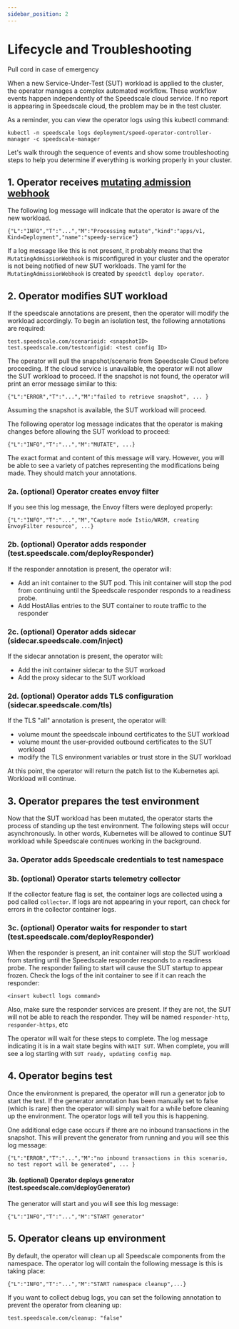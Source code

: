 ```yaml
---
sidebar_position: 2
---
```


# Lifecycle and Troubleshooting

Pull cord in case of emergency

When a new Service-Under-Test (SUT) workload is applied to the cluster, the operator manages a complex automated workflow. These workflow events happen independently of the Speedscale cloud service. If no report is appearing in Speedscale cloud, the problem may be in the test cluster.

As a reminder, you can view the operator logs using this kubectl command:

```
kubectl -n speedscale logs deployment/speed-operator-controller-manager -c speedscale-manager
```

Let's walk through the sequence of events and show some troubleshooting steps to help you determine if everything is working properly in your cluster.&#x20;

## 1. Operator receives [mutating admission webhook](https://kubernetes.io/docs/reference/access-authn-authz/extensible-admission-controllers/)

The following log message will indicate that the operator is aware of the new workload.&#x20;

```
{"L":"INFO","T":"...","M":"Processing mutate","kind":"apps/v1, Kind=Deployment","name":"speedy-service"}
```

If a log message like this is not present, it probably means that the `MutatingAdmissionWebhook` is misconfigured in your cluster and the operator is not being notified of new SUT workloads. The yaml for the `MutatingAdmissionWebhook` is created by `speedctl deploy operator`.

## 2. Operator modifies SUT workload

If the speedscale annotations are present, then the operator will modify the workload accordingly. To begin an isolation test, the following annotations are required:

```
test.speedscale.com/scenarioid: <snapshotID>
test.speedscale.com/testconfigid: <test config ID>
```

The operator will pull the snapshot/scenario from Speedscale Cloud before proceeding. If the cloud service is unavailable, the operator will not allow the SUT workload to proceed. If the snapshot is not found, the operator will print an error message similar to this:

```
{"L":"ERROR","T":"...","M":"failed to retrieve snapshot", ... }
```

Assuming the snapshot is available, the SUT workload will proceed.

The following operator log message indicates that the operator is making changes before allowing the SUT workload to proceed:

```
{"L":"INFO","T":"...","M":"MUTATE", ...}
```

The exact format and content of this message will vary. However, you will be able to see a variety of patches representing the modifications being made. They should match your annotations.

### 2a. (optional) Operator creates envoy filter

If you see this log message, the Envoy filters were deployed properly:

```
{"L":"INFO","T":"...","M","Capture mode Istio/WASM, creating EnvoyFilter resource", ...}
```

### 2b. (optional) Operator adds responder (test.speedscale.com/deployResponder)

If the responder annotation is present, the operator will:

* Add an init container to the SUT pod. This init container will stop the pod from continuing until the Speedscale responder responds to a readiness probe.
* Add HostAlias entries to the SUT container to route traffic to the responder

### 2c. (optional) Operator adds sidecar (sidecar.speedscale.com/inject)

If the sidecar annotation is present, the operator will:

* Add the init container sidecar to the SUT workoad
* Add the proxy sidecar to the SUT workload

### 2d. (optional) Operator adds TLS configuration (sidecar.speedscale.com/tls)

If the TLS "all" annotation is present, the operator will:

* volume mount the speedscale inbound certificates to the SUT workload
* volume mount the user-provided outbound certificates to the SUT workload
* modify the TLS environment variables or trust store in the SUT workload

At this point, the operator will return the patch list to the Kubernetes api. Workload will continue.

## 3. Operator prepares the test environment

Now that the SUT workload has been mutated, the operator starts the process of standing up the test environment. The following steps will occur asynchronously. In other words, Kubernetes will be allowed to continue SUT workload while Speedscale continues working in the background.

### 3a. Operator adds Speedscale credentials to test namespace

### 3b. (optional) Operator starts telemetry collector

If the collector feature flag is set, the container logs are collected using a pod called `collector`. If logs are not appearing in your report, can check for errors in the collector container logs.

### 3c. (optional) Operator waits for responder to start (test.speedscale.com/deployResponder)

When the responder is present, an init container will stop the SUT workload from starting until the Speedscale responder responds to a readiness probe. The responder failing to start will cause the SUT startup to appear frozen. Check the logs of the init container to see if it can reach the responder:

```
<insert kubectl logs command>
```

Also, make sure the responder services are present. If they are not, the SUT will not be able to reach the responder. They will be named `responder-http`, `responder-https`, etc



The operator will wait for these steps to complete. The log message indicating it is in a wait state begins with `WAIT SUT`.  When complete, you will see a log starting with `SUT ready, updating config map`.

## 4. Operator begins test

Once the environment is prepared, the operator will run a generator job to start the test. If the generator annotation has been manually set to false (which is rare) then the operator will simply wait for a while before cleaning up the environment. The operator logs will tell you this is happening.

One additional edge case occurs if there are no inbound transactions in the snapshot. This will prevent the generator from running and you will see this log message:

```
{"L":"ERROR","T":"...","M":"no inbound transactions in this scenario, no test report will be generated", ... }
```

#### 3b. (optional) Operator deploys generator (test.speedscale.com/deployGenerator)

The generator will start and you will see this log message:

```
{"L":"INFO","T":"...","M":"START generator"
```

## 5. Operator cleans up environment

By default, the operator will clean up all Speedscale components from the namespace. The operator log will contain the following message is this is taking place:

```
{"L":"INFO","T":"...","M":"START namespace cleanup",...}
```

If you want to collect debug logs, you can set the following annotation to prevent the operator from cleaning up:

```
test.speedscale.com/cleanup: "false"
```
